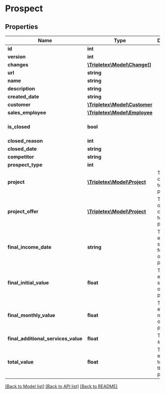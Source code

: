 # Prospect

## Properties
Name | Type | Description | Notes
------------ | ------------- | ------------- | -------------
**id** | **int** |  | [optional] 
**version** | **int** |  | [optional] 
**changes** | [**\Tripletex\Model\Change[]**](Change.md) |  | [optional] 
**url** | **string** |  | [optional] 
**name** | **string** |  | [optional] 
**description** | **string** |  | [optional] 
**created_date** | **string** |  | 
**customer** | [**\Tripletex\Model\Customer**](Customer.md) |  | [optional] 
**sales_employee** | [**\Tripletex\Model\Employee**](Employee.md) |  | [optional] 
**is_closed** | **bool** |  | [optional] [default to false]
**closed_reason** | **int** |  | [optional] 
**closed_date** | **string** |  | [optional] 
**competitor** | **string** |  | [optional] 
**prospect_type** | **int** |  | [optional] 
**project** | [**\Tripletex\Model\Project**](Project.md) | The project connected to this prospect. | [optional] 
**project_offer** | [**\Tripletex\Model\Project**](Project.md) | The project offer connected to this prospect. | [optional] 
**final_income_date** | **string** | The estimated start date for income on the prospect. | [optional] 
**final_initial_value** | **float** | The estimated startup fee on this prospect. | [optional] 
**final_monthly_value** | **float** | The estimated monthly fee on this prospect. | [optional] 
**final_additional_services_value** | **float** | Tripletex specific. | [optional] 
**total_value** | **float** | The estimated total fee on this prospect. | [optional] 

[[Back to Model list]](../README.md#documentation-for-models) [[Back to API list]](../README.md#documentation-for-api-endpoints) [[Back to README]](../README.md)


